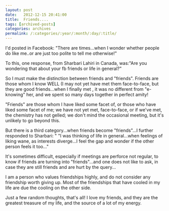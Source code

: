 ```yaml
---
layout: post
date:	2012-12-15 20:41:00
title:  Friends....
tags: [archived-posts]
categories: archives
permalink: /:categories/:year/:month/:day/:title/
---
```

I'd posted in Facebook: "There are times...when I wonder whether people do like me..or are just too polite to tell me otherwise!"

To this, one response, from Sharbari Lahiri in Canada, was:"Are you wondering that about your fb friends or life in general?"


So I must make the distinction between friends and "friends". Friends are those whom I know WELL (I may not yet have met them face-to-face, but they are good friends...when I finally met <LJ user="idahoswede">, it was no different from "e-knowing" her, and we spent so many days together in perfect amity!

"Friends" are those whom I have liked some facet of, or those who have liked some facet of me; we have not yet met, face-to-face, or if we've met, the chemistry has not gelled; we don't mind the occasional meeting, but it's unlikely to go beyond this.

But there is a third category...when friends become "friends"...I further responded to Sharbari: " "I was thinking of life in general...when feelings of liking wane, as interests diverge...I feel the gap and wonder if the other person feels it too..."

It's sometimes difficult, especially if meetings are perforce not regular, to know if friends are turning into "friends"...and one does not like to ask, in case they are still friends and are hurt by the query...

I am a person who values friendships highly, and do not consider any friendship worth giving up. Most of the friendships that have cooled in my life are due the cooling on the other side.

Just a few random thoughts, that's all! I love my friends, and they are the greatest treasure of my life, and the source of a lot of my energy.
